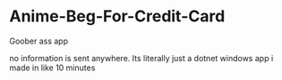 # Anime-Beg-For-Credit-Card
Goober ass app

no information is sent anywhere. Its literally just a dotnet windows app i made in like 10 minutes
